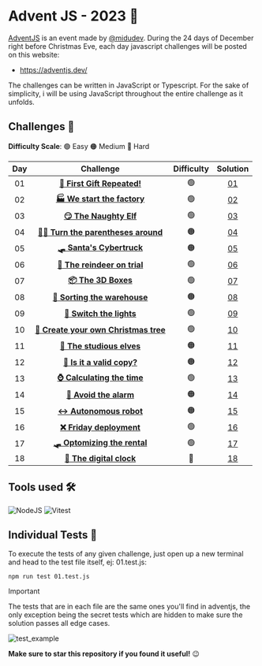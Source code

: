 # Advent JS - 2023 🎄

[AdventJS](https://adventjs.dev/) is an event made by
[@midudev](https://midu.dev/). During the 24 days of December right before Christmas Eve, each day javascript challenges will be posted on this website:

- https://adventjs.dev/

The challenges can be written in JavaScript or Typescript.
For the sake of simplicity, i will be using JavaScript throughout the entire challenge as it unfolds. 

## Challenges 🎅

**Difficulty Scale**: 🟢 Easy 🟠 Medium 🔴 Hard

| Day |                                     Challenge                                      | Difficulty  |                                Solution                                 |
| :-: | :---------------------------------------------------------------------------: | :--------: | :---------------------------------------------------------------------: |
| 01  |   [**🎁 First Gift Repeated!**](https://adventjs.dev/en/challenges/2023/1)   |     🟢     | [01](./src/challenges/01.js) |
| 02  | [**🏭 We start the factory**](https://adventjs.dev/en/challenges/2023/2) |     🟢     | [02](./src/challenges/02.js) |
| 03  |       [**😏 The Naughty Elf**](https://adventjs.dev/en/challenges/2023/3)       |     🟢     | [03](./src/challenges/03.js) |
| 04  | [**😵‍💫 Turn the parentheses around**](https://adventjs.dev/en/challenges/2023/4) |     🟠     | [04](./src/challenges/04.js) |
| 05  | [**🛷 Santa's Cybertruck**](https://adventjs.dev/en/challenges/2023/5) |     🟠     | [05](./src/challenges/05.js) |
| 06  | [**🦌 The reindeer on trial**](https://adventjs.dev/en/challenges/2023/6) |     🟢     | [06](./src/challenges/06.js) |
| 07  | [**📦 The 3D Boxes**](https://adventjs.dev/en/challenges/2023/7) |     🟢     | [07](./src/challenges/07.js) |
| 08  | [**🏬 Sorting the warehouse**](https://adventjs.dev/en/challenges/2023/8) |     🟠     | [08](./src/challenges/08.js) |
| 09  | [**🚦 Switch the lights**](https://adventjs.dev/en/challenges/2023/9) |     🟢     | [09](./src/challenges/09.js) |
| 10  | [**🎄 Create your own Christmas tree**](https://adventjs.dev/en/challenges/2023/10) |     🟢     | [10](./src/challenges/10.js) |
| 11  | [**📖 The studious elves**](https://adventjs.dev/en/challenges/2023/11) |     🟠     | [11](./src/challenges/11.js) |
| 12  | [**📸 Is it a valid copy?**](https://adventjs.dev/en/challenges/2023/12) |     🟠     | [12](./src/challenges/12.js) |
| 13  | [**⌚ Calculating the time**](https://adventjs.dev/en/challenges/2023/13) |     🟢     | [13](./src/challenges/13.js) |
| 14  | [**🚨 Avoid the alarm**](https://adventjs.dev/en/challenges/2023/14) |     🟠     | [14](./src/challenges/14.js) |
| 15  | [**↔️ Autonomous robot**](https://adventjs.dev/en/challenges/2023/15) |     🟠     | [15](./src/challenges/15.js) |
| 16  | [**❌ Friday deployment**](https://adventjs.dev/en/challenges/2023/16) |     🟢     | [16](./src/challenges/16.js) |
| 17  | [**🛷 Optomizing the rental**](https://adventjs.dev/en/challenges/2023/17) |     🟢     | [17](./src/challenges/17.js) |
| 18  | [**🔢 The digital clock**](https://adventjs.dev/en/challenges/2023/18) |     🔴     | [18](./src/challenges/18.js) |



## Tools used 🛠️


![NodeJS](https://img.shields.io/badge/-NodeJS-339933?style=flat-square&logo=node.js&logoColor=white)
![Vitest](https://img.shields.io/badge/-Vitest-ADD467?style=flat-square&logo=vitest&logoColor=black)


## Individual Tests 🧪

To execute the tests of any given challenge, just open up a new terminal and head to the test file itself, ej: 01.test.js:

```
npm run test 01.test.js 
```
> [!IMPORTANT]
> The tests that are in each file are the same ones you'll find in adventjs, the only exception being the secret tests which are hidden to make sure the solution passes all edge cases.

![test_example](https://github.com/VinuSion/Adventjs-2023/assets/56313573/464f1a90-0516-4a25-bdc4-61a8a59a890f)


**Make sure to star this repository if you found it useful!** 😉
